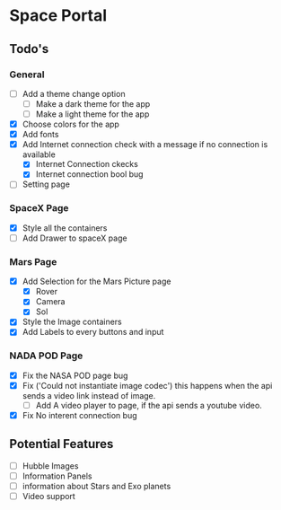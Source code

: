 # Space Portal

## Todo's

### General

- [ ] Add a theme change option
  - [ ] Make a dark theme for the app
  - [ ] Make a light theme for the app
- [x] Choose colors for the app
- [x] Add fonts
- [x] Add Internet connection check with a message if no connection is available
  - [x] Internet Connection ckecks
  - [x] Internet connection bool bug
- [ ] Setting page

### SpaceX Page

- [x] Style all the containers
- [ ] Add Drawer to spaceX page

### Mars Page

- [x] Add Selection for the Mars Picture page
  - [x] Rover
  - [x] Camera
  - [x] Sol
- [x] Style the Image containers
- [x] Add Labels to every buttons and input

### NADA POD Page

- [x] Fix the NASA POD page bug
- [x] Fix ('Could not instantiate image codec') this happens when the api sends a video link instead of image.
  - [ ] Add A video player to page, if the api sends a youtube video.
- [x] Fix No interent connection bug

## Potential Features

- [ ] Hubble Images
- [ ] Information Panels
- [ ] information about Stars and Exo planets
- [ ] Video support
